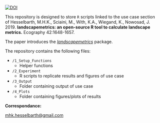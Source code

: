 [![DOI](https://zenodo.org/badge/DOI/10.1111/ecog.04617.svg)](https://doi.org/10.1111/ecog.04617)

This repository is designed to store `R` scripts linked to the use case section of Hesselbarth, M.H.K., Sciaini, M., With, K.A., Wiegand, K., Nowosad, J. 2019. **landscapemetrics: an open-source R tool to calculate landscape metrics.** Ecography 42:1648-1657.

The paper introduces the [*landscapemetrics*](https://github.com/r-spatialecology/landscapemetrics) package.

The repository contains the following files:
- `/1_Setup_Functions`
  - Helper functions
- `/2_Experiment`
  - R scripts to replicate results and figures of use case 
- `/3_Output`
  - Folder containing output of use case
- `/4_Plots`
  - Folder containing figures/plots of results

**Correspondance:**

mhk.hesselbarth@gmail.com
